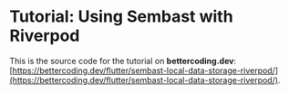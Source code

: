# Tutorial: Using Sembast with Riverpod
This is the source code for the tutorial on **bettercoding.dev**: [https://bettercoding.dev/flutter/sembast-local-data-storage-riverpod/](https://bettercoding.dev/flutter/sembast-local-data-storage-riverpod/).
